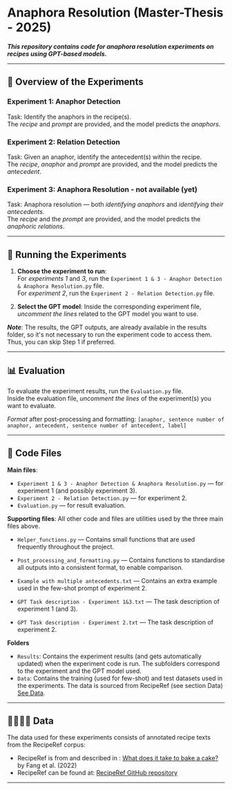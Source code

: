 # Anaphora Resolution (Master-Thesis - 2025)

***This repository contains code for anaphora resolution experiments on recipes using GPT-based models.***

---  

## 🤖 Overview of the Experiments

### **Experiment 1: Anaphor Detection**
Task: Identify the anaphors in the recipe(s).  
The *recipe* and *prompt* are provided, and the model predicts the *anaphors*.

### **Experiment 2: Relation Detection**
Task: Given an anaphor, identify the antecedent(s) within the recipe.  
The *recipe*, *anaphor* and *prompt* are provided, and the model predicts the *antecedent*.

### **Experiment 3: Anaphora Resolution** - not available (yet)
Task: Anaphora resolution — both *identifying anaphors* and *identifying their antecedents*.  
The *recipe* and the *prompt* are provided, and the model predicts the *anaphoric relations*.

---  

## 🚀 Running the Experiments

1. **Choose the experiment to run**:  
   For *experiments 1* and *3*, run the `Experiment 1 & 3 - Anaphor Detection & Anaphora Resolution.py` file.  
   For *experiment 2*, run the `Experiment 2 - Relation Detection.py` file.

2. **Select the GPT model**:
   Inside the corresponding experiment file, *uncomment the lines* related to the GPT model you want to use.  

***Note***: The results, the GPT outputs, are already available in the results folder, so it's not necessary to run the experiment code to access them. Thus, you can skip Step 1 if preferred.

---

## 📊 Evaluation
To evaluate the experiment results, run the `Evaluation.py` file.  
Inside the evaluation file, *uncomment the lines* of the experiment(s) you want to evaluate.  

*Format* after post-processing and formatting: ``` [anaphor, sentence number of anaphor, antecedent, sentence number of antecedent, label] ```

---

## 📂 Code Files
**Main files**:
  - `Experiment 1 & 3 - Anaphor Detection & Anaphora Resolution.py` — for experiment 1 (and possibly experiment 3).
  - `Experiment 2 - Relation Detection.py` — for experiment 2.
  - `Evaluation.py` — for result evaluation.

**Supporting files**: All other code and files are utilities used by the three main files above.
- `Helper_functions.py` — Contains small functions that are used frequently throughout the project.
- `Post_processing_and_formatting.py` — Contains functions to standardise all outputs into a consistent format, to enable comparison.
  
- `Example with multiple antecedents.txt` — Contains an extra example used in the few-shot prompt of experiment 2.
- `GPT Task description - Experiment 1&3.txt` — The task description of experiment 1 (and 3).
- `GPT Task description - Experiment 2.txt` — The task description of experiment 2.

**Folders**
- `Results`: Contains the experiment results (and gets automatically updated) when the experiment code is run. The subfolders correspond to the experiment and the GPT model used.
- `Data`: Contains the training (used for few-shot) and test datasets used in the experiments. The data is sourced from RecipeRef (see section Data) [See Data](##Data).
---

## 👩🏻‍🍳🍳 Data  
The data used for these experiments consists of annotated recipe texts from the RecipeRef corpus:   
- RecipeRef is from and described in : [What does it take to bake a cake?](https://aclanthology.org/2022.findings-acl.275/) by Fang et al. (2022)
- RecipeRef can be found at: [RecipeRef GitHub repository](https://github.com/biaoyanf/RecipeRef/tree/main/data)
---



